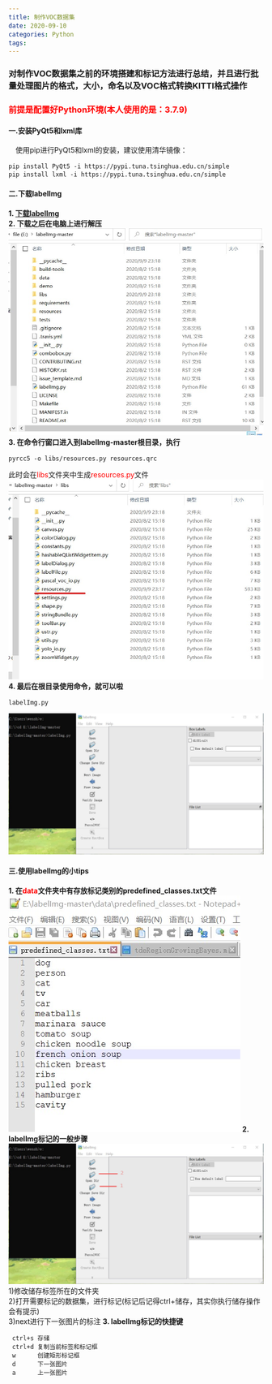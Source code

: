 ```yaml
---
title: 制作VOC数据集
date: 2020-09-10
categories: Python
tags:
---
```

### 对制作VOC数据集之前的环境搭建和标记方法进行总结，并且进行批量处理图片的格式，大小，命名以及VOC格式转换KITTI格式操作
### <font color="red">前提是配置好Python环境(本人使用的是：3.7.9)</font>

#### 一.安装PyQt5和lxml库
&emsp;使用pip进行PyQt5和lxml的安装，建议使用清华镜像：
```
pip install PyQt5 -i https://pypi.tuna.tsinghua.edu.cn/simple
pip install lxml -i https://pypi.tuna.tsinghua.edu.cn/simple
```

#### 二.下载labelImg
 **1. [下载labelImg](https://github.com/tzutalin/labelImg)**   
 **2. 下载之后在电脑上进行解压**  
![解压](/assets/2020-09-10/01.jpg)
 **3. 在命令行窗口进入到labelImg-master根目录，执行**
 ```
pyrcc5 -o libs/resources.py resources.qrc
 ```
 此时会在<font color="red">libs</font>文件夹中生成<font color="red">resources.py</font>文件
 ![生成resources.py](/assets/2020-09-10/02.jpg)
 **4. 最后在根目录使用命令，就可以啦**
 ```
 labelImg.py
 ```
 ![界面](/assets/2020-09-10/03.jpg)

 #### 三.使用labelImg的小tips
 **1. 在<font color="red">data</font>文件夹中有存放标记类别的predefined_classes.txt文件**
  ![类别](/assets/2020-09-10/04.jpg)
 **2. labelImg标记的一般步骤**
  ![步骤](/assets/2020-09-10/05.jpg)
      1)修改储存标签所在的文件夹  
      2)打开需要标记的数据集，进行标记(标记后记得ctrl+储存，其实你执行储存操作会有提示)  
      3)next进行下一张图片的标注
   **3. labelImg标记的快捷键**
   ```
    ctrl+s 存储
    ctrl+d 复制当前标签和标记框
    w      创建矩形标记框
    d      下一张图片
    a      上一张图片
   ```